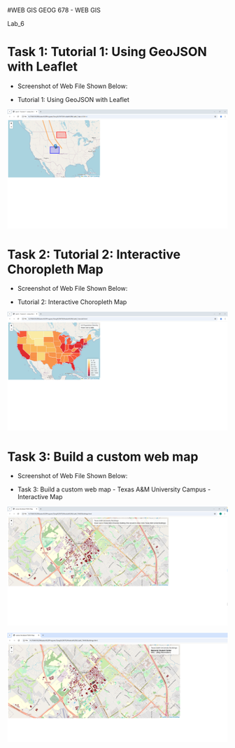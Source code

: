 #WEB GIS
GEOG 678 - WEB GIS

Lab_6

# Task 1: Tutorial 1: Using GeoJSON with Leaflet

- Screenshot of Web File Shown Below:

- Tutorial 1: Using GeoJSON with Leaflet

![Tutorial 1: Using GeoJSON with Leaflet](https://github.com/jbs0710/Strickland_GEOG678/blob/main/Lab_6/Lab6Screenshots/Tutorial%201.PNG)


# Task 2: Tutorial 2: Interactive Choropleth Map 

- Screenshot of Web File Shown Below:

- Tutorial 2: Interactive Choropleth Map 

![Tutorial 2: Interactive Choropleth Map ](https://github.com/jbs0710/Strickland_GEOG678/blob/main/Lab_6/Lab6Screenshots/Tutorial%202.PNG)


# Task 3: Build a custom web map

- Screenshot of Web File Shown Below:

- Task 3: Build a custom web map - Texas A&M University Campus - Interactive Map

![Texas A&M University Campus - Interactive Map ](https://github.com/jbs0710/Strickland_GEOG678/blob/main/Lab_6/Lab6Screenshots/TAMUBuildings1.PNG)

![Texas A&M University Campus - Interactive Map ](https://github.com/jbs0710/Strickland_GEOG678/blob/main/Lab_6/Lab6Screenshots/TAMUBuildings2.PNG)
